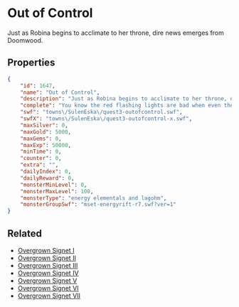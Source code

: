 # Out of Control

Just as Robina begins to acclimate to her throne, dire news emerges from Doomwood.

## Properties

```json
{
    "id": 1647,
    "name": "Out of Control",
    "description": "Just as Robina begins to acclimate to her throne, dire news emerges from Doomwood.",
    "complete": "You know the red flashing lights are bad when even the Magesterium starts panicking.",
    "swf": "towns\/SulenEska\/quest3-outofcontrol.swf",
    "swfX": "towns\/SulenEska\/quest3-outofcontrol-x.swf",
    "maxSilver": 0,
    "maxGold": 5000,
    "maxGems": 0,
    "maxExp": 50000,
    "minTime": 0,
    "counter": 0,
    "extra": "",
    "dailyIndex": 0,
    "dailyReward": 0,
    "monsterMinLevel": 0,
    "monsterMaxLevel": 100,
    "monsterType": "energy elementals and lagohm",
    "monsterGroupSwf": "mset-energyrift-r7.swf?ver=1"
}
```

## Related

- [Overgrown Signet I](../items/18997-overgrown-signet-i.md)
- [Overgrown Signet II](../items/18998-overgrown-signet-ii.md)
- [Overgrown Signet III](../items/18999-overgrown-signet-iii.md)
- [Overgrown Signet IV](../items/19000-overgrown-signet-iv.md)
- [Overgrown Signet V](../items/19001-overgrown-signet-v.md)
- [Overgrown Signet VI](../items/19002-overgrown-signet-vi.md)
- [Overgrown Signet VII](../items/19003-overgrown-signet-vii.md)

